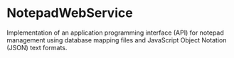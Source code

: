 # NotepadWebService

Implementation of an application programming interface (API) for notepad management using database mapping files and JavaScript Object Notation (JSON) text formats.
